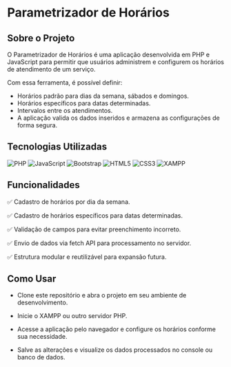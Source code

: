 # Parametrizador de Horários #

## Sobre o Projeto ##

O Parametrizador de Horários é uma aplicação desenvolvida em PHP e JavaScript para permitir que usuários administrem e configurem os horários de atendimento de um serviço.

Com essa ferramenta, é possível definir:

- Horários padrão para dias da semana, sábados e domingos.
- Horários específicos para datas determinadas.
- Intervalos entre os atendimentos.
- A aplicação valida os dados inseridos e armazena as configurações de forma segura.

## Tecnologias Utilizadas ##

![PHP](https://img.shields.io/badge/PHP-777BB4?style=for-the-badge&logo=php&logoColor=white)
![JavaScript](https://img.shields.io/badge/JavaScript-F7DF1E?style=for-the-badge&logo=javascript&logoColor=black)
![Bootstrap](https://img.shields.io/badge/Bootstrap-7952B3?style=for-the-badge&logo=bootstrap&logoColor=white)
![HTML5](https://img.shields.io/badge/HTML5-E34F26?style=for-the-badge&logo=html5&logoColor=white)
![CSS3](https://img.shields.io/badge/CSS3-1572B6?style=for-the-badge&logo=css3&logoColor=white)
![XAMPP](https://img.shields.io/badge/XAMPP-FB7A24?style=for-the-badge&logo=xampp&logoColor=white)

## Funcionalidades ##

  ✅ Cadastro de horários por dia da semana.
  
  ✅ Cadastro de horários específicos para datas determinadas.
  
  ✅ Validação de campos para evitar preenchimento incorreto.
  
  ✅ Envio de dados via fetch API para processamento no servidor.
  
  ✅ Estrutura modular e reutilizável para expansão futura.

## Como Usar ##

- Clone este repositório e abra o projeto em seu ambiente de desenvolvimento.

- Inicie o XAMPP ou outro servidor PHP.

- Acesse a aplicação pelo navegador e configure os horários conforme sua necessidade.

- Salve as alterações e visualize os dados processados no console ou banco de dados.
